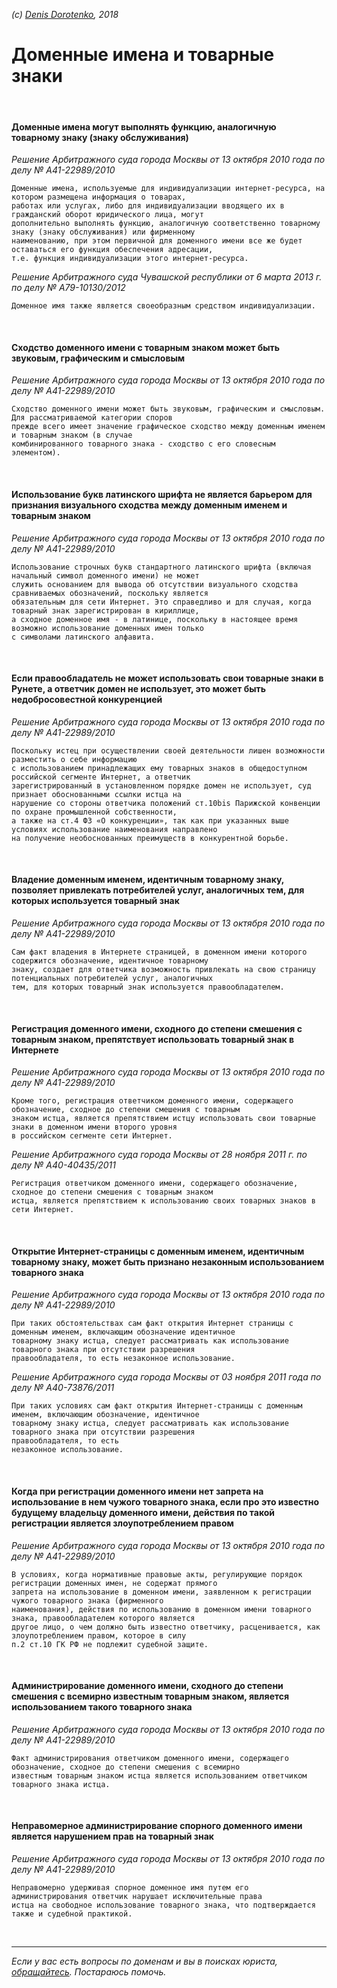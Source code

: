 *(c) [Denis Dorotenko](http://linkedin.com/in/dorotenko/), 2018*

# Доменные имена и товарные знаки

<br>

#### Доменные имена могут выполнять функцию, аналогичную товарному знаку (знаку обслуживания)
*Решение Арбитражного суда города Москвы от 13 октября 2010 года по делу № А41-22989/2010*
```
Доменные имена, используемые для индивидуализации интернет-ресурса, на котором размещена информация о товарах, 
работах или услугах, либо для индивидуализации вводящего их в гражданский оборот юридического лица, могут 
дополнительно выполнять функцию, аналогичную соответственно товарному знаку (знаку обслуживания) или фирменному 
наименованию, при этом первичной для доменного имени все же будет оставаться его функция обеспечения адресации, 
т.е. функция индивидуализации этого интернет-ресурса.
```

*Решение Арбитражного суда Чувашской республики от 6 марта 2013 г. по делу № А79-10130/2012*
```
Доменное имя также является своеобразным средством индивидуализации.
```

<br>

#### Сходство доменного имени с товарным знаком может быть звуковым, графическим и смысловым
*Решение Арбитражного суда города Москвы от 13 октября 2010 года по делу № А41-22989/2010*
```
Сходство доменного имени может быть звуковым, графическим и смысловым. Для рассматриваемой категории споров 
прежде всего имеет значение графическое сходство между доменным именем и товарным знаком (в случае 
комбинированного товарного знака - сходство с его словесным элементом).
```

<br>

#### Использование букв латинского шрифта не является барьером для признания визуального сходства между доменным именем и товарным знаком
*Решение Арбитражного суда города Москвы от 13 октября 2010 года по делу № А41-22989/2010*
```
Использование строчных букв стандартного латинского шрифта (включая начальный символ доменного имени) не может 
служить основанием для вывода об отсутствии визуального сходства сравниваемых обозначений, поскольку является 
обязательным для сети Интернет. Это справедливо и для случая, когда товарный знак зарегистрирован в кириллице, 
а сходное доменное имя - в латинице, поскольку в настоящее время возможно использование доменных имен только 
с символами латинского алфавита.
```

<br>

#### Если правообладатель не может использовать свои товарные знаки в Рунете, а ответчик домен не использует, это может быть недобросовестной конкуренцией
*Решение Арбитражного суда города Москвы от 13 октября 2010 года по делу № А41-22989/2010*
```
Поскольку истец при осуществлении своей деятельности лишен возможности разместить о себе информацию 
с использованием принадлежащих ему товарных знаков в общедоступном российской сегменте Интернет, а ответчик 
зарегистрированный в установленном порядке домен не использует, суд признает обоснованными ссылки истца на 
нарушение со стороны ответчика положений ст.10bis Парижской конвенции по охране промышленной собственности, 
а также на ст.4 ФЗ «О конкуренции», так как при указанных выше условиях использование наименования направлено 
на получение необоснованных преимуществ в конкурентной борьбе.
```

<br>

#### Владение доменным именем, идентичным товарному знаку, позволяет привлекать потребителей услуг, аналогичных тем, для которых используется товарный знак 
*Решение Арбитражного суда города Москвы от 13 октября 2010 года по делу № А41-22989/2010*
```
Сам факт владения в Интернете страницей, в доменном имени которого содержится обозначение, идентичное товарному 
знаку, создает для ответчика возможность привлекать на свою страницу потенциальных потребителей услуг, аналогичных 
тем, для которых товарный знак используется правообладателем.
```

<br>

#### Регистрация доменного имени, сходного до степени смешения с товарным знаком, препятствует использовать товарный знак в Интернете
*Решение Арбитражного суда города Москвы от 13 октября 2010 года по делу № А41-22989/2010*
```
Кроме того, регистрация ответчиком доменного имени, содержащего обозначение, сходное до степени смешения с товарным 
знаком истца, является препятствием истцу использовать свои товарные знаки в доменном имени второго уровня 
в российском сегменте сети Интернет.
```

*Решение Арбитражного суда города Москвы от 28 ноября 2011 г. по делу № А40-40435/2011*
```
Регистрация ответчиком доменного имени, содержащего обозначение, сходное до степени смешения с товарным знаком 
истца, является препятствием к использованию своих товарных знаков в сети Интернет.
```

<br>

#### Открытие Интернет-страницы с доменным именем, идентичным товарному знаку, может быть признано незаконным использованием товарного знака
*Решение Арбитражного суда города Москвы от 13 октября 2010 года по делу № А41-22989/2010*
```
При таких обстоятельствах сам факт открытия Интернет страницы с доменным именем, включающим обозначение идентичное 
товарному знаку истца, следует рассматривать как использование товарного знака при отсутствии разрешения 
правообладателя, то есть незаконное использование.
```

*Решение Арбитражного суда города Москвы от 03 ноября 2011 года по делу № А40-73876/2011*
```
При таких условиях сам факт открытия Интернет-страницы с доменным именем, включающим обозначение, идентичное 
товарному знаку истца, следует рассматривать как использование товарного знака при отсутствии разрешения 
правообладателя, то есть 
незаконное использование.
```

<br>

#### Когда при регистрации доменного имени нет запрета на использование в нем чужого товарного знака, если про это известно будущему владельцу доменного имени, действия по такой регистрации является злоупотреблением правом
*Решение Арбитражного суда города Москвы от 13 октября 2010 года по делу № А41-22989/2010*
```
В условиях, когда нормативные правовые акты, регулирующие порядок регистрации доменных имен, не содержат прямого 
запрета на использование в доменном имени, заявленном к регистрации чужого товарного знака (фирменного 
наименования), действия по использованию в доменном имени товарного знака, правообладателем которого является 
другое лицо, о чем должно быть известно ответчику, расценивается, как злоупотреблением правом, которое в силу 
п.2 ст.10 ГК РФ не подлежит судебной защите.
```

<br>

#### Администрирование доменного имени, сходного до степени смешения с всемирно известным товарным знаком, является использованием такого товарного знака
*Решение Арбитражного суда города Москвы от 13 октября 2010 года по делу № А41-22989/2010*
```
Факт администрирования ответчиком доменного имени, содержащего обозначение, сходное до степени смешения с всемирно 
известным товарным знаком истца является использованием ответчиком товарного знака истца.
```

<br>

#### Неправомерное администрирование спорного доменного имени является нарушением прав на товарный знак
*Решение Арбитражного суда города Москвы от 13 октября 2010 года по делу № А41-22989/2010*
```
Неправомерно удерживая спорное доменное имя путем его администрирования ответчик нарушает исключительные права 
истца на свободное использование товарного знака, что подтверждается также и судебной практикой.
```


<br/>

----
*Если у вас есть вопросы по доменам и вы в поисках юриста, [обращайтесь](http://dorotenko.pro/contact/). Постараюсь помочь.* 
